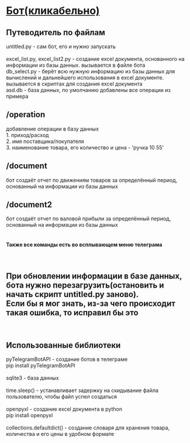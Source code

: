<h1><a href='https://t.me/qqwweeqq_bot'>Бот(кликабельно)</a></h1>
<h2>Путеводитель по файлам</h2>
untitled.py - сам бот, его и нужно запускать<br><br>
excel_list.py, excel_list2.py - создание excel документа, основанного на информации из базы данных. вызывается в файле бота<br>
db_select.py - берёт всю нужную информацию из базы данных для вычислений и дальнейшего использования в excel документе. вызывается в скриптах для создания excel документа<br>
asd.db - база данных, по умолчанию добавлены все операции из примера<br>
<h2>/operation</h2>
добавление операции в базу данных<br>
1. приход/расход<br>
2. имя поставщика/покупателя<br>
3. наименование товара, его количество и цена - 'ручка 10 55'<br>
<h2>/document</h2>
бот создаёт отчет по движениям товаров за определённый период, основанный на информации из базы данных
<h2>/document2</h2>
бот создаёт отчет по валовой прибыли за определённый период, основанный на информации из базы данных
<br>
<br>
<h4>Также все команды есть во всплывающем меню телеграма</h4>
<br>
<h2>При обновлении информации в базе данных, бота нужно перезагрузить(остановить и начать скрипт untitled.py заново). <br>Если бы я мог знать, из-за чего происходит такая ошибка, то исправил бы это</h2>
<br>
<h2>Использованные библиотеки</h2>
pyTelegramBotAPI - создание ботов в телеграме
<br>
pip install pyTelegramBotAPI
<br><br>
sqlite3 - база данных
<br><br>
time.sleep() - устанавливает задержку на скидывание файла пользователю, чтобы файл успел создаться
<br><br>
openpyxl - создание excel документа в python<br>
pip install openpyxl
<br><br>
collections.defaultdict() - создание словаря для хранения товара, количества и его цены в удобном формате
